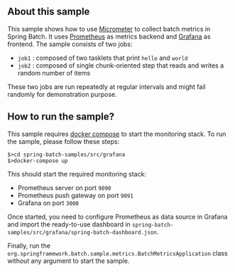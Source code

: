 ## About this sample

This sample shows how to use [Micrometer](https://micrometer.io) to collect batch metrics in Spring Batch.
It uses [Prometheus](https://prometheus.io) as metrics backend and [Grafana](https://grafana.com) as frontend. 
The sample consists of two jobs:

* `job1` : composed of two tasklets that print `hello` and `world`
* `job2` : composed of single chunk-oriented step that reads and writes a random number of items

These two jobs are run repeatedly at regular intervals and might fail randomly for demonstration purpose.

## How to run the sample?

This sample requires [docker compose](https://docs.docker.com/compose/) to start the monitoring stack.
To run the sample, please follow these steps:

```
$>cd spring-batch-samples/src/grafana
$>docker-compose up
```

This should start the required monitoring stack:

* Prometheus server on port `9090`
* Prometheus push gateway on port `9091`
* Grafana on port `3000`

Once started, you need to configure Prometheus as data source in Grafana and import
the ready-to-use dashboard in `spring-batch-samples/src/grafana/spring-batch-dashboard.json`.

Finally, run the `org.springframework.batch.sample.metrics.BatchMetricsApplication`
class without any argument to start the sample.
